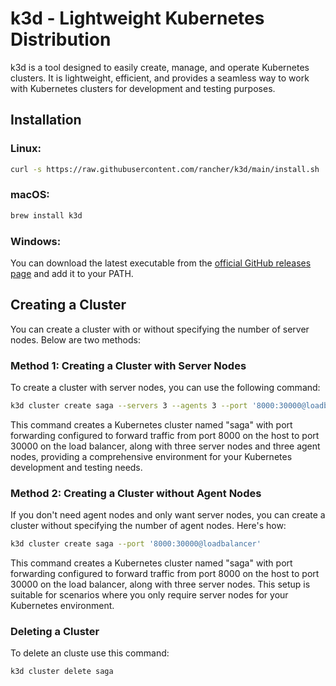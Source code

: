 # k3d - Lightweight Kubernetes Distribution

k3d is a tool designed to easily create, manage, and operate Kubernetes clusters. It is lightweight, efficient, and provides a seamless way to work with Kubernetes clusters for development and testing purposes.

## Installation

### Linux:

```bash
curl -s https://raw.githubusercontent.com/rancher/k3d/main/install.sh | bash
```

### macOS:

```bash
brew install k3d
```

### Windows:

You can download the latest executable from the [official GitHub releases page](https://github.com/rancher/k3d/releases) and add it to your PATH.

## Creating a Cluster

You can create a cluster with or without specifying the number of server nodes. Below are two methods:

### Method 1: Creating a Cluster with Server Nodes

To create a cluster with server nodes, you can use the following command:

```bash
k3d cluster create saga --servers 3 --agents 3 --port '8000:30000@loadbalancer'
```

This command creates a Kubernetes cluster named "saga" with port forwarding configured to forward traffic from port 8000 on the host to port 30000 on the load balancer, along with three server nodes and three agent nodes, providing a comprehensive environment for your Kubernetes development and testing needs.

### Method 2: Creating a Cluster without Agent Nodes

If you don't need agent nodes and only want server nodes, you can create a cluster without specifying the number of agent nodes. Here's how:

```bash
k3d cluster create saga --port '8000:30000@loadbalancer'
```

This command creates a Kubernetes cluster named "saga" with port forwarding configured to forward traffic from port 8000 on the host to port 30000 on the load balancer, along with three server nodes. This setup is suitable for scenarios where you only require server nodes for your Kubernetes environment.

### Deleting a Cluster

To delete an cluste use this command:

```bash
k3d cluster delete saga
```